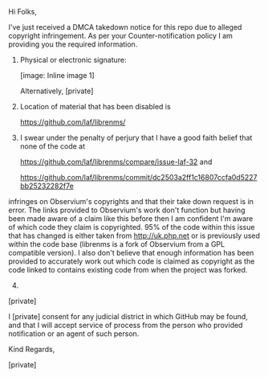 Hi Folks,

I've just received a DMCA takedown notice for this repo due to alleged
copyright infringement. As per your Counter-notification policy I am
providing you the required information.

1. Physical or electronic signature:

    [image: Inline image 1]

    Alternatively, [private]

2. Location of material that has been disabled is

    https://github.com/laf/librenms/

3. I swear under the penalty of perjury that I have a good faith belief
that none of the code at

    https://github.com/laf/librenms/compare/issue-laf-32 and

    https://github.com/laf/librenms/commit/dc2503a2ff1c16807ccfa0d5227bb25232282f7e

infringes
on Observium's copyrights and that their take down request is in error. The
links provided to Observium's work don't function but having been made
aware of a claim like this before then I am confident I'm aware of which
code they claim is copyrighted. 95% of the code within this issue that has
changed is either taken from http://uk.php.net or is previously used within
the code base (librenms is a fork of Observium from a GPL compatible
version). I also don't believe that enough information has been provided to
accurately work out which code is claimed as copyright as the code linked
to contains existing code from when the project was forked.

4.
[private]

I [private] consent for any judicial district in which GitHub may be
found, and that I will accept service of process from the person who
provided notification or an agent of such person.

Kind Regards,

[private]

